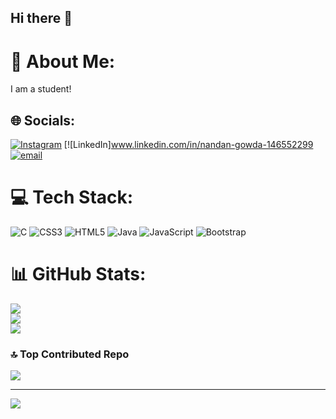 ## Hi there 👋

# 💫 About Me:
I am a student!


## 🌐 Socials:
[![Instagram](https://img.shields.io/badge/Instagram-%23E4405F.svg?logo=Instagram&logoColor=white)](https://instagram.com/nandan_k_gowda_) [![LinkedIn]www.linkedin.com/in/nandan-gowda-146552299 [![email](https://img.shields.io/badge/Email-D14836?logo=gmail&logoColor=white)](mailto:nandankgowda19@gmail.com) 

# 💻 Tech Stack:
![C](https://img.shields.io/badge/c-%2300599C.svg?style=flat&logo=c&logoColor=white) ![CSS3](https://img.shields.io/badge/css3-%231572B6.svg?style=flat&logo=css3&logoColor=white) ![HTML5](https://img.shields.io/badge/html5-%23E34F26.svg?style=flat&logo=html5&logoColor=white) ![Java](https://img.shields.io/badge/java-%23ED8B00.svg?style=flat&logo=openjdk&logoColor=white) ![JavaScript](https://img.shields.io/badge/javascript-%23323330.svg?style=flat&logo=javascript&logoColor=%23F7DF1E) ![Bootstrap](https://img.shields.io/badge/bootstrap-%238511FA.svg?style=flat&logo=bootstrap&logoColor=white)
# 📊 GitHub Stats:
![](https://github-readme-stats.vercel.app/api?username=NandanJK&theme=github_dark_dimmed&hide_border=true&include_all_commits=true&count_private=true)<br/>
![](https://nirzak-streak-stats.vercel.app/?user=NandanJK&theme=github_dark_dimmed&hide_border=true)<br/>
![](https://github-readme-stats.vercel.app/api/top-langs/?username=NandanJK&theme=github_dark_dimmed&hide_border=true&include_all_commits=true&count_private=true&layout=compact)

### 🔝 Top Contributed Repo
![](https://github-contributor-stats.vercel.app/api?username=NandanJK&limit=5&theme=dark&combine_all_yearly_contributions=true)

---
[![](https://visitcount.itsvg.in/api?id=NandanJK&icon=0&color=0)](https://visitcount.itsvg.in)

